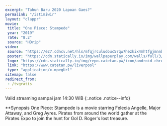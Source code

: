 ```yaml
---
excerpt: "Tahun Baru 2020 Lapoan Gaes?"
permalink: "/istimiwir"
layout: "clappr"
movie:
 title: "One Piece: Stampede"
 year: "2019"
 rate: "8.2"
 source: "HDrip"
video:
 source: "https://e27.cdncv.net/hls/mfqjrculudouc57qw7hezkix4mhtfgjmnnbqyqi4j,locsh45isscsorbtyaq,btcsh45issgrjovyapa,3ocqh45issiczz6vmlq,.urlset/master.m3u8"
 poster: "https://cdn.statically.io/img/wallpaperplay.com/walls/full/3/5/a/324285.jpg?w=480&quality=80&format=webp"
 logo: "https://cdn.statically.io/img/repo.catetan.pw/icon/android-chrome-512x512.png?w=50"
 link: "https://www.catetan.pw/liverpool"
 type: "application/x-mpegUrl"
sitemap: false
redirect_from:
 - /tvgratis
---
```

Valid streaming sampai jam 14:30 WIB
{:.notice .notice--info}

**Synopsis
One Piece: Stampede is a movie starring Felecia Angelle, Major Attaway, and Greg Ayres. Pirates from around the world gather at the Pirates Expo to join the hunt for Gol D. Roger's lost treasure.
